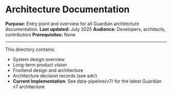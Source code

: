 # Architecture Documentation

**Purpose:** Entry point and overview for all Guardian architecture documentation.
**Last updated:** July 2025
**Audience:** Developers, architects, contributors
**Prerequisites:** None

---

This directory contains:
- System design overview
- Long-term product vision
- Frontend design and architecture
- Architecture decision records (see adr/)
- **Current Implementation**: See data-pipeline/v7/ for the latest Guardian v7 architecture
